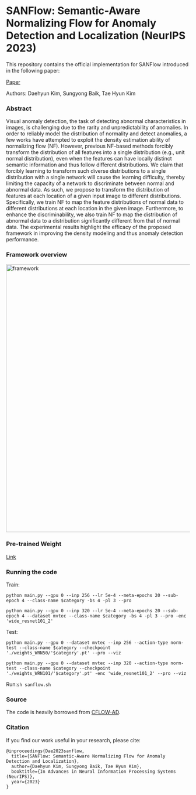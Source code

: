 # SANFlow: Semantic-Aware Normalizing Flow for Anomaly Detection and Localization (NeurIPS 2023)

This repository contains the official implementation for SANFlow introduced in the following paper:

[Paper](https://openreview.net/pdf?id=BqZ70BEtuW)

Authors: Daehyun Kim, Sungyong Baik, Tae Hyun Kim

### Abstract
Visual anomaly detection, the task of detecting abnormal characteristics in images, is challenging due to the rarity and unpredictability of anomalies. In order to reliably model the distribution of normality and detect anomalies, a few works have attempted to exploit the density estimation ability of normalizing flow (NF). However, previous NF-based methods forcibly transform the distribution of all features into a single distribution (e.g., unit normal distribution), even when the features can have locally distinct semantic information and thus follow different distributions. We claim that forcibly learning to transform such diverse distributions to a single distribution with a single network will cause the learning difficulty, thereby limiting the capacity of a network to discriminate between normal and abnormal data. As such, we propose to transform the distribution of features at each location of a given input image to different distributions. Specifically, we train NF to map the feature distributions of normal data to different distributions at each location in the given image. Furthermore, to enhance the discriminability, we also train NF to map the distribution of abnormal data to a distribution significantly different from that of normal data. The experimental results highlight the efficacy of the proposed framework in improving the density modeling and thus anomaly detection performance.

### Framework overview
<img width="731" alt="framework" src="https://github.com/kdhRick2222/SANFlow/assets/62320935/08d581c5-b9cb-48e7-81b3-77e742a8b3ee">

### Pre-trained Weight
[Link](https://hyu-my.sharepoint.com/:f:/g/personal/daehyun_hanyang_ac_kr/EumuRFjby9NIpX5sOpNXDjIBDoG5rlMiyz6Tg-DkQGKjPA?e=Q0fklC)


### Running the code

Train:

`python main.py --gpu 0 --inp 256 --lr 5e-4 --meta-epochs 20 --sub-epoch 4 --class-name $category -bs 4 -pl 3 --pro`

`python main.py --gpu 0 --inp 320 --lr 5e-4 --meta-epochs 20 --sub-epoch 4 --dataset mvtec --class-name $category -bs 4 -pl 3 --pro -enc 'wide_resnet101_2'`

Test:

`python main.py --gpu 0 --dataset mvtec --inp 256 --action-type norm-test --class-name $category --checkpoint './weights_WRN50/'$category'.pt' --pro --viz`

`python main.py --gpu 0 --dataset mvtec --inp 320 --action-type norm-test --class-name $category --checkpoint './weights_WRN101/'$category'.pt' -enc 'wide_resnet101_2' --pro --viz`

Run:`sh sanflow.sh`


### Source
The code is heavily borrowed from [CFLOW-AD](https://github.com/gudovskiy/cflow-ad).

### Citation
If you find our work useful in your research, please cite:

```
@inproceedings{Dae2023sanflow,
  title={SANFlow: Semantic-Aware Normalizing Flow for Anomaly Detection and Localization},
  author={Daehyun Kim, Sungyong Baik, Tae Hyun Kim},
  booktitle={In Advances in Neural Information Processing Systems (NeurIPS)},
  year={2023}
}
```
